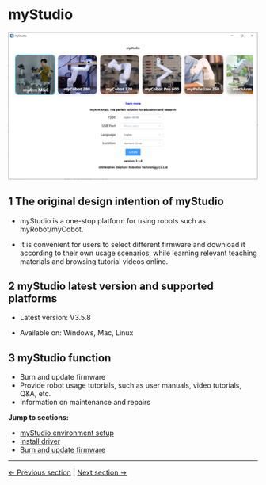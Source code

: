 # myStudio

<img src=".\img\320\0.png" alt="basic" style="zoom: 80%;" />

## 1 The original design intention of myStudio

- myStudio is a one-stop platform for using robots such as myRobot/myCobot.

- It is convenient for users to select different firmware and download it according to their own usage scenarios, while learning relevant teaching materials and browsing tutorial videos online.

## 2 myStudio latest version and supported platforms

- Latest version: V3.5.8

- Available on: Windows, Mac, Linux

## 3 myStudio function

- Burn and update firmware
- Provide robot usage tutorials, such as user manuals, video tutorials, Q&A, etc.
- Information on maintenance and repairs

**Jump to sections:**

- [myStudio environment setup](5.2.1-setup.md)
- [Install driver](5.2.2-install_driver.md)
- [Burn and update firmware](5.2.3-flash_firmwares.md)

---

[← Previous section](../5.1-Minirobot/README.md) | [Next section →](../5.3-FirmwareVersionDescription/README.md)